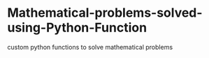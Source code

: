 # Mathematical-problems-solved-using-Python-Function
custom python functions to solve mathematical problems
